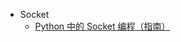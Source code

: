 - Socket
  - [Python 中的 Socket 编程（指南）](https://keelii.com/2018/09/24/socket-programming-in-python/)
